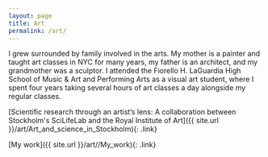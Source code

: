 ```yaml
---
layout: page
title: Art
permalink: /art/
---
```


I grew surrounded by family involved in the arts. My mother is a painter and taught art classes in NYC for many years, my father is an architect, and my grandmother was a sculptor. I attended the Fiorello H. LaGuardia High School of Music & Art and Performing Arts as a visual art student, where I spent four years taking several hours of art classes a day alongside my regular classes.

[Scientific research through an artist’s lens: A collaboration between Stockholm's SciLifeLab and the Royal Institute of Art]({{ site.url }}/art/Art_and_science_in_Stockholm){: .link}


[My work]({{ site.url }}/art//My_work){: .link}
